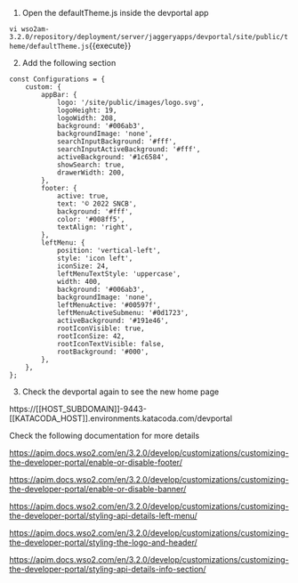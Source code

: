 1) Open the defaultTheme.js inside the devportal app

`vi wso2am-3.2.0/repository/deployment/server/jaggeryapps/devportal/site/public/theme/defaultTheme.js`{{execute}}

2) Add the following section
```
const Configurations = {
    custom: {
        appBar: {
            logo: '/site/public/images/logo.svg',
            logoHeight: 19,
            logoWidth: 208,
            background: '#006ab3',
            backgroundImage: 'none',
            searchInputBackground: '#fff',
            searchInputActiveBackground: '#fff',
            activeBackground: '#1c6584',
            showSearch: true,
            drawerWidth: 200,
        },
        footer: {
            active: true,
            text: '© 2022 SNCB',
            background: '#fff',
            color: '#008ff5',
            textAlign: 'right',
        },
        leftMenu: {
            position: 'vertical-left',
            style: 'icon left',
            iconSize: 24,
            leftMenuTextStyle: 'uppercase',
            width: 400,
            background: '#006ab3',
            backgroundImage: 'none',
            leftMenuActive: '#00597f',
            leftMenuActiveSubmenu: '#0d1723',
            activeBackground: '#191e46',
            rootIconVisible: true,
            rootIconSize: 42,
            rootIconTextVisible: false,
            rootBackground: '#000',
        },
    },
};
```

3) Check the devportal again to see the new home page

https://[[HOST_SUBDOMAIN]]-9443-[[KATACODA_HOST]].environments.katacoda.com/devportal


Check the following documentation for more details

https://apim.docs.wso2.com/en/3.2.0/develop/customizations/customizing-the-developer-portal/enable-or-disable-footer/

https://apim.docs.wso2.com/en/3.2.0/develop/customizations/customizing-the-developer-portal/enable-or-disable-banner/

https://apim.docs.wso2.com/en/3.2.0/develop/customizations/customizing-the-developer-portal/styling-api-details-left-menu/

https://apim.docs.wso2.com/en/3.2.0/develop/customizations/customizing-the-developer-portal/styling-the-logo-and-header/

https://apim.docs.wso2.com/en/3.2.0/develop/customizations/customizing-the-developer-portal/styling-api-details-info-section/
